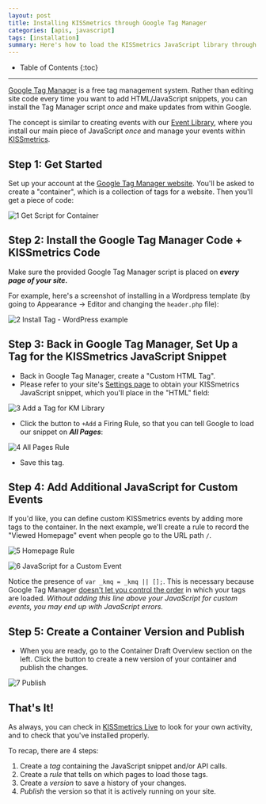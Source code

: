 ```yaml
---
layout: post
title: Installing KISSmetrics through Google Tag Manager
categories: [apis, javascript]
tags: [installation]
summary: Here's how to load the KISSmetrics JavaScript library through Google Tag Manager.
---
```

* Table of Contents
{:toc}
* * *

[Google Tag Manager][gtm] is a free tag management system. Rather than editing site code every time you want to add HTML/JavaScript snippets, you can install the Tag Manager script *once* and make updates from within Google.

The concept is similar to creating events with our [Event Library][evlib], where you install our main piece of JavaScript *once* and manage your events within [KISSmetrics][evlib-link].

## Step 1: Get Started

Set up your account at the [Google Tag Manager website][gtm]. You'll be asked to create a "container", which is a collection of tags for a website. Then you'll get a piece of code:

![1 Get Script for Container][ss1]

## Step 2: Install the Google Tag Manager Code + KISSmetrics Code

Make sure the provided Google Tag Manager script is placed on ***every page of your site.***

For example, here's a screenshot of installing in a Wordpress template (by going to Appearance -> Editor and changing the `header.php` file):

![2 Install Tag - WordPress example][ss2]

## Step 3: Back in Google Tag Manager, Set Up a Tag for the KISSmetrics JavaScript Snippet

* Back in Google Tag Manager, create a "Custom HTML Tag".
* Please refer to your site's [Settings page][settings] to obtain your KISSmetrics JavaScript snippet, which you'll place in the "HTML" field:

![3 Add a Tag for KM Library][ss3]

* Click the button to `+Add` a Firing Rule, so that you can tell Google to load our snippet on ***All Pages***:

![4 All Pages Rule][ss4]

* Save this tag.

## Step 4: Add Additional JavaScript for Custom Events

If you'd like, you can define custom KISSmetrics events by adding more tags to the container. In the next example, we'll create a rule to record the "Viewed Homepage" event when people go to the URL path `/`.

![5 Homepage Rule][ss5]

![6 JavaScript for a Custom Event][ss6]

Notice the presence of `var _kmq = _kmq || [];`. This is necessary because Google Tag Manager [doesn't let you control the order][gtm-order] in which your tags are loaded. *Without adding this line above your JavaScript for custom events, you may end up with JavaScript errors.*

## Step 5: Create a Container Version and Publish

* When you are ready, go to the Container Draft Overview section on the left. Click the button to create a new version of your container and publish the changes.

![7 Publish][ss7]

## That's It!

As always, you can check in [KISSmetrics Live][live] to look for your own activity, and to check that you've installed properly.

To recap, there are 4 steps:

1. Create a *tag* containing the JavaScript snippet and/or API calls.
2. Create a *rule* that tells on which pages to load those tags.
3. Create a *version* to save a history of your changes.
4. *Publish* the version so that it is actively running on your site.

[gtm]: https://www.google.com/tagmanager
[gtm-order]: http://support.google.com/tagmanager/answer/2772421/?hl=en

[evlib]: /tools/event-library
[evlib-link]: https://app.kissmetrics.com/wizard
[settings]: https://app.kissmetrics.com/settings

[live]: /tools/live

[ss1]: https://s3.amazonaws.com/kissmetrics-support-files/assets/apis/javascript/google-tag-manager/01-container-script.png
[ss2]: https://s3.amazonaws.com/kissmetrics-support-files/assets/apis/javascript/google-tag-manager/02-wordpress.png
[ss3]: https://s3.amazonaws.com/kissmetrics-support-files/assets/apis/javascript/google-tag-manager/03-js-library.png
[ss4]: https://s3.amazonaws.com/kissmetrics-support-files/assets/apis/javascript/google-tag-manager/04-all-pages.png
[ss5]: https://s3.amazonaws.com/kissmetrics-support-files/assets/apis/javascript/google-tag-manager/05-homepage.png
[ss6]: https://s3.amazonaws.com/kissmetrics-support-files/assets/apis/javascript/google-tag-manager/06-custom-event.png
[ss7]: https://s3.amazonaws.com/kissmetrics-support-files/assets/apis/javascript/google-tag-manager/07-publish.png
